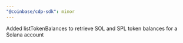 ```yaml
---
"@coinbase/cdp-sdk": minor
---
```


Added listTokenBalances to retrieve SOL and SPL token balances for a Solana account
